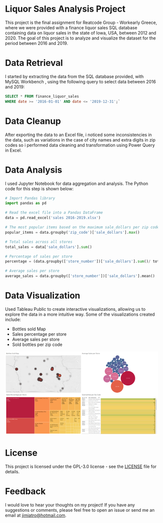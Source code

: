 # Liquor Sales Analysis Project
This project is the final assignment for Reatcode Group - Workearly Greece, where we were provided with a finance liquor sales SQL database containing data on liquor sales in the state of Iowa, USA, between 2012 and 2020. The goal of this project is to analyze and visualize the dataset for the period between 2016 and 2019.
# Data Retrieval #
I started by extracting the data from the SQL database provided, with MySQL Workbench , using the following query to select data between 2016 and 2019:

```sql
SELECT * FROM finance_liquor_sales
WHERE date >= '2016-01-01' AND date <= '2019-12-31';`
```
# Data Cleanup #
After exporting the data to an Excel file, i noticed some inconsistencies in the data, such as variations in the case of city names and extra digits in zip codes so i performed data cleaning and transformation using Power Query in Excel.

# Data Analysis #
I used Jupyter Notebook for data aggregation and analysis. The Python code for this step is shown below:


``` python
# Import Pandas library
import pandas as pd
```



``` python
# Read the excel file into a Pandas DataFrame
data = pd.read_excel('sales 2016-2019.xlsx')
```


``` python
# The most popular items based on the maximum sale_dollars per zip code
popular_items = data.groupby('zip_code')['sale_dollars'].max()
```



``` python
# Total sales across all stores
total_sales = data['sale_dollars'].sum()
```

``` python
# Percentage of sales per store 
percentage = (data.groupby(['store_number'])['sale_dollars'].sum()/ total_sales) *100
```

``` python
# Average sales per store
average_sales = data.groupby(['store_number'])['sale_dollars'].mean()
```

# Data Visualization #
Used Tableau Public to create interactive visualizations, allowing us to explore the data in a more intuitive way. Some of the visualizations created include:

- Bottles sold Map
- Sales percentage per store
- Average sales per store
- Sold bottles per zip code


 ![Alt text](https://github.com/jimiatro/Liquor_Sales_Analysis_Project_For_Workearly/blob/main/Tableau%20Dashboard.png)



# License #

This project is licensed under the GPL-3.0 license - see the [LICENSE](https://github.com/Workearly/Final-Assignment/blob/main/LICENSE) file for details.

# Feedback #
I would love to hear your thoughts on my project! If you have any suggestions or comments, please feel free to open an issue or send me an email at jimiatro@hotmail.com.
